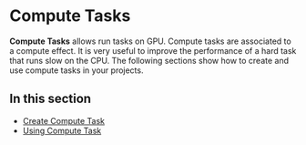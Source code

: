 # Compute Tasks

**Compute Tasks** allows run tasks on GPU. Compute tasks are associated to a compute effect. It is very useful to improve the performance of a hard task that runs slow on the CPU. The following sections show how to create and use compute tasks in your projects.

## In this section

* [Create Compute Task](create_computetasks.md)
* [Using Compute Task](using_computetasks.md)

